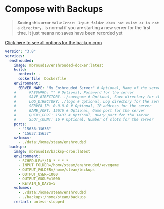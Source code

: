 # Compose with Backups

> Seeing this error `ValueError: Input folder does not exist or is not a directory.` is normal if you are starting a new server for the first time.
> It just means no saves have been recorded yet. 

[Click here to see all options for the backup cron](https://github.com/mbround18/backup-docker)

```yaml
version: "3.8"
services:
  enshrouded:
    image: mbround18/enshrouded-docker:latest
    build:
      context: .
      dockerfile: Dockerfile
    environment:
      SERVER_NAME: "My Enshrouded Server" # Optional, Name of the server
    #      PASSWORD: "" # Optional, Password for the server
    #      SAVE_DIRECTORY: ./savegame # Optional, Save directory for the game
    #      LOG_DIRECTORY: ./logs # Optional, Log directory for the server
    #      SERVER_IP: 0.0.0.0 # Optional, IP address for the server
    #      GAME_PORT: 15636 # Optional, Game port for the server
    #      QUERY_PORT: 15637 # Optional, Query port for the server
    #      SLOT_COUNT: 16 # Optional, Number of slots for the server
    ports:
      - "15636:15636"
      - "15637:15637"
    volumes:
      - ./data:/home/steam/enshrouded
  backups:
    image: mbround18/backup-cron:latest
    environment:
      - SCHEDULE=*/10 * * * *
      - INPUT_FOLDER=/home/steam/enshrouded/savegame
      - OUTPUT_FOLDER=/home/steam/backups
      - OUTPUT_USER=1000
      - OUTPUT_GROUP=1000
      - RETAIN_N_DAYS=5
    volumes:
      - ./data:/home/steam/enshrouded
      - ./backups:/home/steam/backups
    restart: unless-stopped
```
